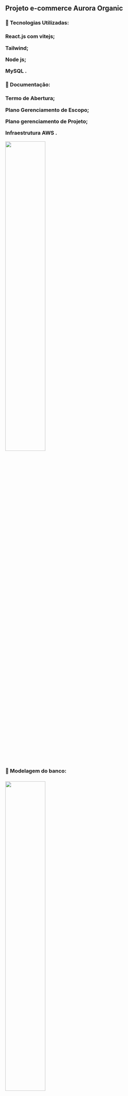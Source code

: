 <h2>Projeto e-commerce Aurora Organic</h2>
<h3>
🚀 Tecnologias Utilizadas: <h3>
<p> React.js com vitejs; </p>
<p> Tailwind; </p>
<p> Node js; </p>
<p> MySQL . </p>
  
<h3>🚀 Documentação: <h3>
<p> Termo de Abertura; </p>
<p> Plano Gerenciamento de Escopo; </p>
<p> Plano gerenciamento de Projeto; </p>
<p> Infraestrutura AWS . </p>
<img src="./prototipo/Meu_PDF.png" alt="" width ='50%'>   

<h3>🚀 Modelagem do banco: <h3>
<img src="./prototipo/db_ecommerce.png" alt="" width ='50%'>   
  
<h3>🚀 Protótipo: <h3>
  
<div>
  <div>
    <p>Página Home </p>
    <img src="./prototipo/Home.jpg" alt="" width ='30%'>
  </div><br>
  <div>
    <p>Página Produto </p>
    <img src="./prototipo/Aromaterapia.jpg" alt="" width ='30%'>
  </div><br>
  <div>
    <p>Página Produto </p>
    <img src="./prototipo/SkinCare.jpg" alt="" width ='30%'>
  </div><br>
  <div>
    <p>Página Blog </p>
    <img src="./prototipo/Aurora Blog.jpg" alt="" width ='30%'>
  </div><br>
  <div>
    <p>Página Sobre Nós </p>
    <img src="./prototipo/Leia antes de comprar _).jpg" alt="" width ='30%'>
  </div><br>
  <div>
    <p>Página Cadastro </p>
    <img src="./prototipo/Cadastrar.jpg" alt="" width ='30%'>
  </div><br>
  <div>
    <p>Página Login </p>
    <img src="./prototipo/Login.jpg" alt="" width ='30%'>
  </div><br>
  <div>
    <p>Página Cesta </p>
    <img src="./prototipo/Cesta.jpg" alt="" width ='30%'>
  </div><br>
  <div>
    <p>Página Pedidos </p>
    <img src="./prototipo/Pedidos.jpg" alt="" width ='30%'>
  </div><br>
  <div>
    <p>Página de Erro </p>
    <img src="./prototipo/404.jpg" alt="" width ='30%'>
  </div><br>
</div>



